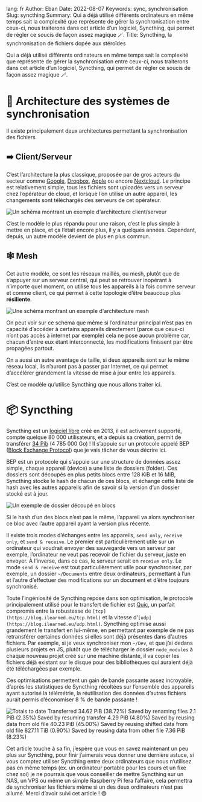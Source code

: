 lang: fr
Author: Eban
Date: 2022-08-07
Keywords: sync, synchronisation
Slug: syncthing
Summary: Qui a déjà utilisé différents ordinateurs en même temps sait la complexité que représente de gérer la synchronisation entre ceux-ci, nous traiterons dans cet article d’un logiciel, Syncthing, qui permet de régler ce soucis de façon assez magique 🪄.
Title: Syncthing, la synchronisation de fichiers dopée aux stéroïdes

Qui a déjà utilisé différents ordinateurs en même temps sait la complexité que représente de gérer la synchronisation entre ceux-ci, nous traiterons dans cet article d’un logiciel, Syncthing, qui permet de régler ce soucis de façon assez magique 🪄.

# 🧱 Architecture des systèmes de synchronisation

Il existe principalement deux architectures permettant la synchronisation des fichiers

## ➡️ Client/Serveur

C’est l’architecture la plus classique, proposée par de gros acteurs du secteur comme [Google](https://www.google.com/intl/fr/drive/), [Dropbox](https://www.dropbox.com/fr/), [Apple](https://icloud.com) ou encore [Nextcloud](https://nextcloud.com). Le principe est relativement simple, tous les fichiers sont uploadés vers un serveur chez l’opérateur de cloud, et lorsque l’on utilise un autre appareil, les changements sont téléchargés des serveurs de cet opérateur.

![Un schéma montrant un exemple d'architecture client/serveur](/static/img/syncthing/client-server.webp)

C’est le modèle le plus répandu pour une raison, c’est le plus simple à mettre en place, et ça l’était encore plus, il y a quelques années. Cependant, depuis, un autre modèle devient de plus en plus commun.

## 🕸️ Mesh

Cet autre modèle, ce sont les réseaux maillés, ou mesh, plutôt que de s’appuyer sur un serveur central, qui peut se retrouver inopérant à n’importe quel moment, on utilise tous les appareils à la fois comme serveur et comme client, ce qui permet à cette topologie d’être beaucoup plus **résiliente**.

![Une schéma montrant un exemple d'architecture mesh](/static/img/syncthing/mesh.webp)

On peut voir sur ce schéma que même si l’ordinateur principal n’est pas en capacité d’accéder à certains appareils directement (parce que ceux-ci n’ont pas accès à internet par exemple) cela ne pose aucun problème car, chacun d’entre eux étant interconnecté, les modifications finissent par être propagées partout.

On a aussi un autre avantage de taille, si deux appareils sont sur le même réseau local, ils n’auront pas à passer par Internet, ce qui permet d’accélérer grandement la vitesse de mise à jour entre les appareils.

C’est ce modèle qu’utilise Syncthing que nous allons traiter ici.

# 📦 Syncthing

Syncthing est un [logiciel libre](https://github.com/syncthing/syncthing) créé en 2013, il est activement supporté, compte quelque 80 000 utilisateurs, et a depuis sa création, permit de transférer [34 Pib](https://data.syncthing.net/) (4 785 000 Go) ! Il s’appuie sur un protocole appelé BEP ([Block Exchange Protocol](https://docs.syncthing.net/specs/bep-v1.html)) que je vais tâcher de vous décrire ici.

BEP est un protocole qui s’appuie sur une 
structure de données assez simple, chaque appareil (device) a une liste de dossiers (folder). Ces dossiers sont découpés en plus petits blocs entre 128 KiB et 16 MiB, Syncthing stocke le hash de chacun de ces blocs, et échange cette liste de hash avec les autres appareils afin de savoir si la version d’un dossier stocké est à jour.

![Un exemple de dossier découpé en blocs](/static/img/syncthing/folder.webp)

Si le hash d’un des blocs n’est pas le même, l’appareil va alors synchroniser ce bloc avec l’autre appareil ayant la version plus récente.

Il existe trois modes d’échanges entre les appareils, `send only`, `receive only`, et `send & receive`.  Le premier est particulièrement utile sur un ordinateur qui voudrait envoyer des sauvegarde vers un serveur par exemple, l’ordinateur ne veut pas recevoir de fichier du serveur, juste en envoyer. À l’inverse, dans ce cas, le serveur serait en `receive only`. Le mode `send & receive` est tout particulièrement utile pour synchroniser, par exemple, un dossier `~/Documents` entre deux ordinateurs, permettant à l’un et l’autre d’effectuer des modifications sur un document et d’être toujours synchronisé.

Toute l’ingéniosité de Syncthing repose dans son optimisation, le protocole principalement utilisé pour le transfert de fichier est [Quic](https://blog.ilearned.eu/http3.html), un parfait compromis entre la robustesse de `[tcp](https://blog.ilearned.eu/tcp.html)` et la vitesse d’`[udp](https://blog.ilearned.eu/udp.html)`. Syncthing optimise aussi grandement le transfert en lui-même, en permettant par exemple de ne pas retransférer certaines données si elles sont déjà présentes dans d’autres fichiers. Par exemple, si je veux synchroniser mon `~/Dev`, et que j’ai dedans plusieurs projets en JS, plutôt que de télécharger le dossier `node_modules` à chaque nouveau projet créé sur une machine distante, il va copier les fichiers déjà existant sur le disque pour des bibliothèques qui auraient déjà été téléchargées par exemple.

Ces optimisations permettent un gain de bande passante assez incroyable, d’après les statistiques de Syncthing récoltées sur l’ensemble des appareils ayant autorisé la télémétrie, la réutilisation des données d’autres fichiers aurait permis d’économiser 8 % de bande passante !

![Totals to date Transferred	34.62 PiB (38.72%) Saved by renaming files	2.1 PiB (2.35%) Saved by resuming transfer	4.29 PiB (4.80%) Saved by reusing data from old file	40.23 PiB (45.00%) Saved by reusing shifted data from old file	827.11 TiB (0.90%) Saved by reusing data from other file    7.36 PiB (8.23%)](/static/img/syncthing/stats.webp)

Cet article touche à sa fin, j’espère que vous en savez maintenant un peu plus sur Syncthing, pour finir j’aimerais vous donner une dernière astuce, si vous comptez utiliser Syncthing entre deux ordinateurs que nous n’utilisez pas en même temps (ex. un ordinateur portable pour les cours et un fixe chez soi) je ne pourrais que vous conseiller de mettre Syncthing sur un NAS, un VPS ou même un simple Raspberry Pi fera l’affaire, cela permettra de synchroniser les fichiers même si un des deux ordinateurs n’est pas allumé. Merci d’avoir suivi cet article ! 😄

